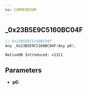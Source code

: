 ```yaml
---
ns: COMPENDIUM
---
```

## _0x23B5E9C5160BC04F

```c
// 0x23B5E9C5160BC04F
Any _0x23B5E9C5160BC04F(Any p0);
```

```
NativeDB Introduced: v1311
```

## Parameters
* **p0**:
